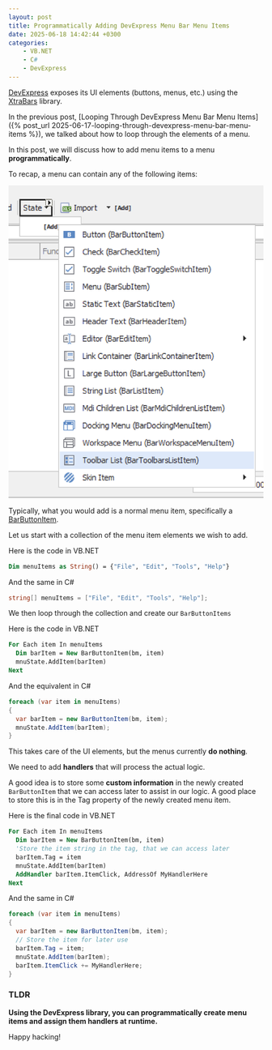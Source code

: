 ```yaml
---
layout: post
title: Programmatically Adding DevExpress Menu Bar Menu Items
date: 2025-06-18 14:42:44 +0300
categories:
    - VB.NET
    - C#
    - DevExpress
---
```


[DevExpress](https://www.devexpress.com/) exposes its UI elements (buttons, menus, etc.) using the [XtraBars](https://docs.devexpress.com/WindowsForms/DevExpress.XtraBars) library.

In the previous post, [Looping Through DevExpress Menu Bar Menu Items]({% post_url 2025-06-17-looping-through-devexpress-menu-bar-menu-items %}), we talked about how to loop through the elements of a menu.

In this post, we will discuss how to add menu items to a menu **programmatically**.

To recap, a menu can contain any of the following items:

![BarItems](../images/2025/06/BarItems.png)

Typically, what you would add is a normal menu item, specifically a [BarButtonItem](https://docs.devexpress.com/WindowsForms/DevExpress.XtraBars.BarButtonItem).

Let us start with a collection of the menu item elements we wish to add.

Here is the code in VB.NET

```vb
Dim menuItems as String() = {"File", "Edit", "Tools", "Help"}
```

And the same in C#

```c#
string[] menuItems = ["File", "Edit", "Tools", "Help"];
```

We then loop through the collection and create our `BarButtonItems`

Here is the code in VB.NET

```vb
For Each item In menuItems
  Dim barItem = New BarButtonItem(bm, item)
  mnuState.AddItem(barItem)
Next
```

And the equivalent in C#

```c#
foreach (var item in menuItems)
{
  var barItem = new BarButtonItem(bm, item);
  mnuState.AddItem(barItem);
}
```

This takes care of the UI elements, but the menus currently **do nothing**.

We need to add **handlers** that will process the actual logic.

A good idea is to store some **custom information** in the newly created `BarButtonItem` that we can access later to assist in our logic. A good place to store this is in the Tag property of the newly created menu item.

Here is the final code in VB.NET

```vb
For Each item In menuItems
  Dim barItem = New BarButtonItem(bm, item)
  'Store the item string in the tag, that we can access later
  barItem.Tag = item
  mnuState.AddItem(barItem)
  AddHandler barItem.ItemClick, AddressOf MyHandlerHere
Next
```

And the same in C#

```c#
foreach (var item in menuItems)
{
  var barItem = new BarButtonItem(bm, item);
  // Store the item for later use
  barItem.Tag = item; 
  mnuState.AddItem(barItem);
  barItem.ItemClick += MyHandlerHere;
}
```

### TLDR

**Using the DevExpress library, you can programmatically create menu items and assign them handlers at runtime.**

Happy hacking!
